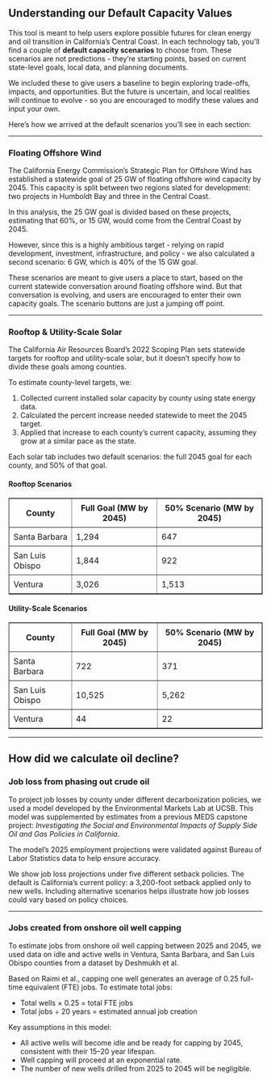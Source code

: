 ## Understanding our Default Capacity Values

This tool is meant to help users explore possible futures for clean energy and oil transition in California’s Central Coast. In each technology tab, you'll find a couple of **default capacity scenarios** to choose from. These scenarios are not predictions - they’re starting points, based on current state-level goals, local data, and planning documents.

We included these to give users a baseline to begin exploring trade-offs, impacts, and opportunities. But the future is uncertain, and local realities will continue to evolve - so you are encouraged to modify these values and input your own.

Here’s how we arrived at the default scenarios you’ll see in each section:

---

### Floating Offshore Wind

The California Energy Commission’s Strategic Plan for Offshore Wind has established a statewide goal of 25 GW of floating offshore wind capacity by 2045. This capacity is split between two regions slated for development: two projects in Humboldt Bay and three in the Central Coast.

In this analysis, the 25 GW goal is divided based on these projects, estimating that 60%, or 15 GW, would come from the Central Coast by 2045.

However, since this is a highly ambitious target - relying on rapid development, investment, infrastructure, and policy - we also calculated a second scenario: 6 GW, which is 40% of the 15 GW goal.

These scenarios are meant to give users a place to start, based on the current statewide conversation around floating offshore wind. But that conversation is evolving, and users are encouraged to enter their own capacity goals. The scenario buttons are just a jumping off point.

---

### Rooftop & Utility-Scale Solar

The California Air Resources Board’s 2022 Scoping Plan sets statewide targets for rooftop and utility-scale solar, but it doesn’t specify how to divide these goals among counties.

To estimate county-level targets, we:
1. Collected current installed solar capacity by county using state energy data.
2. Calculated the percent increase needed statewide to meet the 2045 target.
3. Applied that increase to each county’s current capacity, assuming they grow at a similar pace as the state.

Each solar tab includes two default scenarios: the full 2045 goal for each county, and 50% of that goal.

#### Rooftop Scenarios

<table border="1" style="border-collapse: collapse;">
  <tr>
    <th style="padding: 8px;">County</th>
    <th style="padding: 8px;">Full Goal (MW by 2045)</th>
    <th style="padding: 8px;">50% Scenario (MW by 2045)</th>
  </tr>
  <tr>
    <td style="padding: 8px;">Santa Barbara</td>
    <td style="padding: 8px;">1,294</td>
    <td style="padding: 8px;">647</td>
  </tr>
  <tr>
    <td style="padding: 8px;">San Luis Obispo</td>
    <td style="padding: 8px;">1,844</td>
    <td style="padding: 8px;">922</td>
  </tr>
  <tr>
    <td style="padding: 8px;">Ventura</td>
    <td style="padding: 8px;">3,026</td>
    <td style="padding: 8px;">1,513</td>
  </tr>
</table>



#### Utility-Scale Scenarios

<table border="1" style="border-collapse: collapse;">
  <tr>
    <th style="padding: 8px;">County</th>
    <th style="padding: 8px;">Full Goal (MW by 2045)</th>
    <th style="padding: 8px;">50% Scenario (MW by 2045)</th>
  </tr>
  <tr>
    <td style="padding: 8px;">Santa Barbara</td>
    <td style="padding: 8px;">722</td>
    <td style="padding: 8px;">371</td>
  </tr>
  <tr>
    <td style="padding: 8px;">San Luis Obispo</td>
    <td style="padding: 8px;">10,525</td>
    <td style="padding: 8px;">5,262</td>
  </tr>
  <tr>
    <td style="padding: 8px;">Ventura</td>
    <td style="padding: 8px;">44</td>
    <td style="padding: 8px;">22</td>
  </tr>
</table>


---

## How did we calculate oil decline?

### Job loss from phasing out crude oil

To project job losses by county under different decarbonization policies, we used a model developed by the Environmental Markets Lab at UCSB. This model was supplemented by estimates from a previous MEDS capstone project: *Investigating the Social and Environmental Impacts of Supply Side Oil and Gas Policies in California*.

The model’s 2025 employment projections were validated against Bureau of Labor Statistics data to help ensure accuracy.

We show job loss projections under five different setback policies. The default is California’s current policy: a 3,200-foot setback applied only to new wells. Including alternative scenarios helps illustrate how job losses could vary based on policy choices.

---

### Jobs created from onshore oil well capping

To estimate jobs from onshore oil well capping between 2025 and 2045, we used data on idle and active wells in Ventura, Santa Barbara, and San Luis Obispo counties from a dataset by Deshmukh et al.

Based on Raimi et al., capping one well generates an average of 0.25 full-time equivalent (FTE) jobs. To estimate total jobs:

- Total wells × 0.25 = total FTE jobs  
- Total jobs ÷ 20 years = estimated annual job creation

Key assumptions in this model:
- All active wells will become idle and be ready for capping by 2045, consistent with their 15–20 year lifespan.
- Well capping will proceed at an exponential rate.
- The number of new wells drilled from 2025 to 2045 will be negligible.
